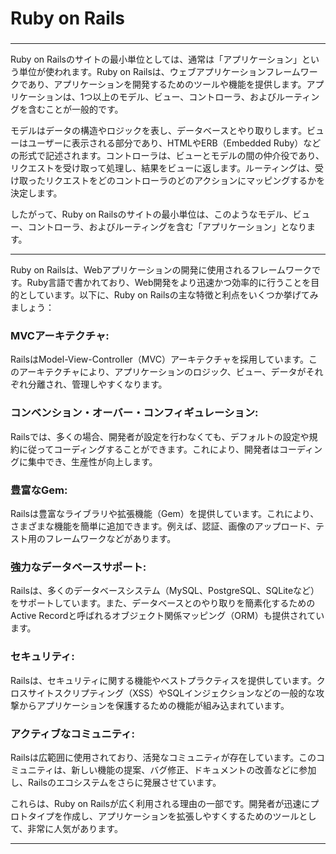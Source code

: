 # Ruby on Rails
### 

---

Ruby on Railsのサイトの最小単位としては、通常は「アプリケーション」という単位が使われます。Ruby on Railsは、ウェブアプリケーションフレームワークであり、アプリケーションを開発するためのツールや機能を提供します。アプリケーションは、1つ以上のモデル、ビュー、コントローラ、およびルーティングを含むことが一般的です。

モデルはデータの構造やロジックを表し、データベースとやり取りします。ビューはユーザーに表示される部分であり、HTMLやERB（Embedded Ruby）などの形式で記述されます。コントローラは、ビューとモデルの間の仲介役であり、リクエストを受け取って処理し、結果をビューに返します。ルーティングは、受け取ったリクエストをどのコントローラのどのアクションにマッピングするかを決定します。

したがって、Ruby on Railsのサイトの最小単位は、このようなモデル、ビュー、コントローラ、およびルーティングを含む「アプリケーション」となります。

---

Ruby on Railsは、Webアプリケーションの開発に使用されるフレームワークです。Ruby言語で書かれており、Web開発をより迅速かつ効率的に行うことを目的としています。以下に、Ruby on Railsの主な特徴と利点をいくつか挙げてみましょう：

### MVCアーキテクチャ: 
RailsはModel-View-Controller（MVC）アーキテクチャを採用しています。このアーキテクチャにより、アプリケーションのロジック、ビュー、データがそれぞれ分離され、管理しやすくなります。
### コンベンション・オーバー・コンフィギュレーション: 
Railsでは、多くの場合、開発者が設定を行わなくても、デフォルトの設定や規約に従ってコーディングすることができます。これにより、開発者はコーディングに集中でき、生産性が向上します。
### 豊富なGem: 
Railsは豊富なライブラリや拡張機能（Gem）を提供しています。これにより、さまざまな機能を簡単に追加できます。例えば、認証、画像のアップロード、テスト用のフレームワークなどがあります。
### 強力なデータベースサポート: 
Railsは、多くのデータベースシステム（MySQL、PostgreSQL、SQLiteなど）をサポートしています。また、データベースとのやり取りを簡素化するためのActive Recordと呼ばれるオブジェクト関係マッピング（ORM）も提供されています。
### セキュリティ: 
Railsは、セキュリティに関する機能やベストプラクティスを提供しています。クロスサイトスクリプティング（XSS）やSQLインジェクションなどの一般的な攻撃からアプリケーションを保護するための機能が組み込まれています。
### アクティブなコミュニティ: 
Railsは広範囲に使用されており、活発なコミュニティが存在しています。このコミュニティは、新しい機能の提案、バグ修正、ドキュメントの改善などに参加し、Railsのエコシステムをさらに発展させています。

これらは、Ruby on Railsが広く利用される理由の一部です。開発者が迅速にプロトタイプを作成し、アプリケーションを拡張しやすくするためのツールとして、非常に人気があります。


---
